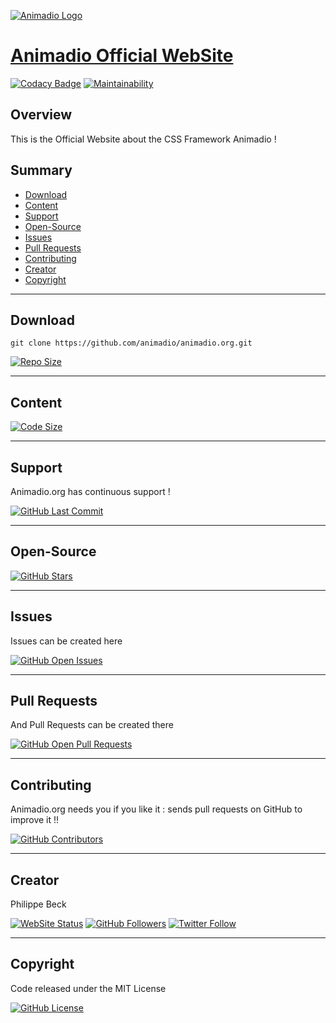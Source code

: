 [![Animadio Logo](https://animadio.org/img/logo.png)](https://animadio.org)
# [Animadio Official WebSite](https://animadio.org)

[![Codacy Badge](https://app.codacy.com/project/badge/Grade/b25bfb88eee547c394a7a27a4e858dfe)](https://www.codacy.com/gh/animadio/animadio.org/dashboard)
[![Maintainability](https://api.codeclimate.com/v1/badges/b9e237bab67a0578ad9b/maintainability)](https://codeclimate.com/github/animadio/animadio.org/maintainability)

## Overview

This is the Official Website about the CSS Framework Animadio !

## Summary

-   [Download](#download)  
-   [Content](#content)  
-   [Support](#support)  
-   [Open-Source](#open-source)  
-   [Issues](#issues)  
-   [Pull Requests](#pull-requests)  
-   [Contributing](#contributing)  
-   [Creator](#creator)  
-   [Copyright](#copyright)  

---

## Download

`git clone https://github.com/animadio/animadio.org.git`  
  
[![Repo Size](https://img.shields.io/github/repo-size/animadio/animadio.org.svg?label=Repo+Size)](https://github.com/animadio/animadio.org/tree/master)

---

## Content

[![Code Size](https://img.shields.io/github/languages/code-size/animadio/animadio.org.svg?label=Code+Size)](https://github.com/animadio/animadio.org/tree/master)

---

## Support

Animadio.org has continuous support !

[![GitHub Last Commit](https://img.shields.io/github/last-commit/animadio/animadio.org.svg?label=Last+Commit)](https://github.com/animadio/animadio.org/commits/master)

---

## Open-Source

[![GitHub Stars](https://img.shields.io/github/stars/animadio/animadio.org.svg?label=GitHub+:+Animadio.org+|+Stars)](https://github.com/animadio/animadio.org)

---

## Issues

Issues can be created here

[![GitHub Open Issues](https://img.shields.io/github/issues/animadio/animadio.org.svg?label=Issues)](https://github.com/animadio/animadio.org/issues)

---

## Pull Requests

And Pull Requests can be created there

[![GitHub Open Pull Requests](https://img.shields.io/github/issues-pr/animadio/animadio.org.svg?label=Pull+Requests)](https://github.com/animadio/animadio.org/pulls)

---

## Contributing

Animadio.org needs you if you like it : sends pull requests on GitHub to improve it !!

[![GitHub Contributors](https://img.shields.io/github/contributors/animadio/animadio.org.svg?label=Contributors)](https://github.com/animadio/animadio.org/graphs/contributors)

---

## Creator

Philippe Beck

[![WebSite Status](https://img.shields.io/website-up-down-green-red/https/philippebeck.net.svg?label=https://philippebeck.net)](https://philippebeck.net)
[![GitHub Followers](https://img.shields.io/github/followers/philippebeck.svg?label=GitHub+:+philippebeck+|+Followers)](https://github.com/philippebeck)
[![Twitter Follow](https://badgen.net/twitter/follow/ph_beck)](https://twitter.com/ph_beck)

---

## Copyright

Code released under the MIT License

[![GitHub License](https://img.shields.io/github/license/animadio/animadio.org.svg?label=License)](https://github.com/animadio/animadio.org/blob/master/LICENSE)
